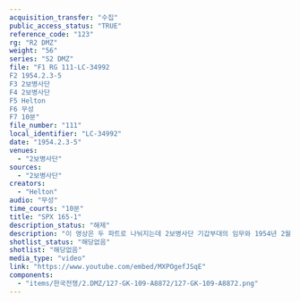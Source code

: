 ```yaml
---
acquisition_transfer: "수집"
public_access_status: "TRUE"
reference_code: "123"
rg: "R2 DMZ"
weight: "56"
series: "S2 DMZ"
file: "F1 RG 111-LC-34992
F2 1954.2.3-5
F3 2보병사단 
F4 2보병사단
F5 Helton
F6 무성 
F7 10분"
file_number: "111"
local_identifier: "LC-34992"
date: "1954.2.3-5"
venues: 
  - "2보병사단"
sources: 
  - "2보병사단"
creators: 
  - "Helton"
audio: "무성"
time_courts: "10분"
title: "SPX 165-1"
description_status: "해제"
description: "이 영상은 두 파트로 나눠지는데 2보병사단 기갑부대의 임무와 1954년 2월 10일 의정부 내 기지 활동 등이다. 첫 장면은 기갑부대가 평지와 도로 등지를 이동하고, 자유의 다리를 지난 장면이 포함되었다."
shotlist_status: "해당없음"
shotlist: "해당없음"
media_type: "video"
link: "https://www.youtube.com/embed/MXPOgefJSqE"
components: 
  - "items/한국전쟁/2.DMZ/127-GK-109-A8872/127-GK-109-A8872.png"
---
```

